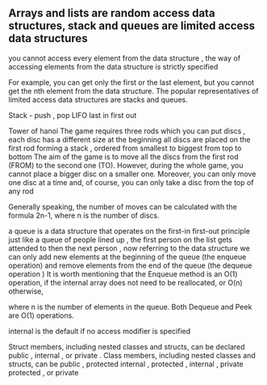 

## Arrays and lists are random access data structures, stack and queues are limited access data structures

you cannot access every element from the data structure , the way of accessing elements from the data structure is strictly specified

For example, you can get only the first or the last element, but you cannot get the nth element from the data structure.
The popular representatives of limited access data structures are stacks and queues.

Stack - push , pop LIFO last in first out

Tower of hanoi
The game requires three rods which you can put discs , each disc has a different size
at the beginning all discs are placed on the first rod forming a stack , ordered from smallest to biggest from top to bottom
The aim of the game is to move all the discs from the first rod (FROM) to the second one (TO). However, during the whole game,
you cannot place a bigger disc on a smaller one. Moreover, you can only move one disc at a time and, of course, you can only take a disc from the top of any rod

 Generally speaking, the number of moves can be calculated with the formula 2n-1,
 where n is the number of discs.


 a queue is a data structure that operates on the first-in first-out principle
 just like a queue of people lined up , the first person on the list gets attended to
 then the next person , now referring to the data structure we can only add new elements at the beginning of the queue
 (the enqueue operation) and remove elements from the end of the queue (the dequeue operation )
It is worth mentioning that the Enqueue method is an O(1) operation, if the internal array does not need to be reallocated, or O(n) otherwise,

where n is the number of elements in the queue. Both Dequeue and Peek are O(1) operations.



internal is the default if no access modifier is specified

Struct members, including nested classes and structs, can be declared public , internal , or private .
Class members, including nested classes and structs, can be public , protected internal , protected ,
internal , private protected , or private 